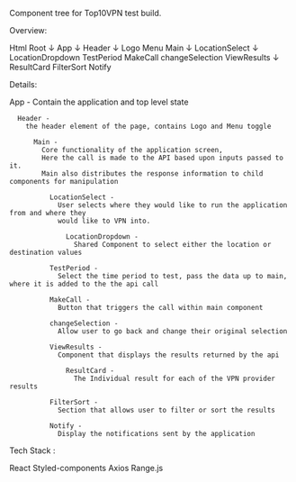 Component tree for Top10VPN test build.

Overview:

  Html Root
    ↓
    App
      ↓
      Header
        ↓
        Logo
        Menu
      Main
        ↓
        LocationSelect
          ↓
          LocationDropdown
        TestPeriod
        MakeCall
        changeSelection
        ViewResults
          ↓
          ResultCard
        FilterSort
      Notify

Details:

  App -
    Contain the application and top level state

      Header -
        the header element of the page, contains Logo and Menu toggle

          Main -
            Core functionality of the application screen,
            Here the call is made to the API based upon inputs passed to it.
            Main also distributes the response information to child components for manipulation

              LocationSelect -
                User selects where they would like to run the application from and where they
                would like to VPN into.

                  LocationDropdown -
                    Shared Component to select either the location or destination values

              TestPeriod -
                Select the time period to test, pass the data up to main, where it is added to the the api call

              MakeCall -
                Button that triggers the call within main component

              changeSelection -
                Allow user to go back and change their original selection

              ViewResults -
                Component that displays the results returned by the api

                  ResultCard -
                    The Individual result for each of the VPN provider results

              FilterSort -
                Section that allows user to filter or sort the results

              Notify -
                Display the notifications sent by the application


Tech Stack :

React
Styled-components
Axios
Range.js
